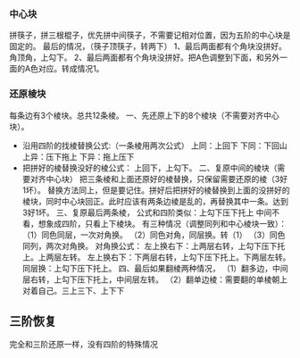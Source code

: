### 中心块
拼筷子，拼三根棍子，优先拼中间筷子，不需要记相对位置，因为五阶的中心块是固定的。
最后的情况，（筷子顶筷子，转两下）
1、最后两面都有个角块没拼好。角顶角，上勾下。
2、最后两面都有个角块没拼好。把A色调整到下面，和另外一面的A色对应。转成情况1。

### 还原棱块
每条边有3个棱块。总共12条棱。
一、先还原上下的8个棱块（不需要对齐中心块）。
- 沿用四阶的找棱替换公式:（一条棱用两次公式）
上同：上回下
下同：下回山
上异：压下拖上
下异：拖上压下
- 把拼好的棱替换没好的棱公式：
上回下，上勾下。
二、复原中间的棱块（需要对齐中心块）
把三条棱和上面还原好的棱替换，只保留需要还原的棱（3好1坏）。
替换方法同上，但是要记住。拼好后把拼好的棱替换到上面的没拼好的棱块，同时中心块回正。此时应该有两条边棱是乱的，再替换其中一条。达到3好1坏。
三、复原最后两条棱，
公式和四阶类似：上勾下压下托上
中间不看，想象成四阶，只看上下棱块。
有三种情况（调整同列和中心棱块一致）：
（1）同色同层，一次对角换。
（2）同色对角，同层换。转（1）
（3）同色同列，两次对角换。
对角换公式：
左上换右下：上两层右转，上勾下压下托上。上两层左转。
左上换右下：下两层右转，上勾下压下托上。下两层左转。
同层换：上勾下压下托上。
四、最后如果翻棱两种情况，
（1）翻多边，中间层右转，上勾下压下托上，中间层左转。
（2）翻单边棱：需要翻的单棱朝上对着自己。三上三下、上下下

## 三阶恢复
完全和三阶还原一样，没有四阶的特殊情况